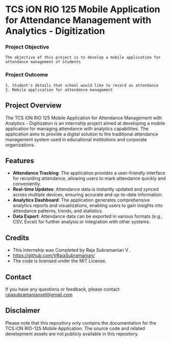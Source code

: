 # TCS iON RIO 125 Mobile Application for Attendance Management with Analytics - Digitization

### Project Objective

```
The objective of this project is to develop a mobile application for attendance management of students
```

### Project Outcome

```
1. Student's details that school would like to record as attendance
2. Mobile application for attendance management
```

## Project Overview

The TCS iON RIO 125 Mobile Application for Attendance Management with Analytics - Digitization is an internship project aimed at developing a mobile application for managing attendance with analytics capabilities. The application aims to provide a digital solution to the traditional attendance management system used in educational institutions and corporate organizations.

## Features

- **Attendance Tracking**: The application provides a user-friendly interface for recording attendance, allowing users to mark attendance quickly and conveniently.
- **Real-time Updates**: Attendance data is instantly updated and synced across multiple devices, ensuring accurate and up-to-date information.
- **Analytics Dashboard**: The application generates comprehensive analytics reports and visualizations, enabling users to gain insights into attendance patterns, trends, and statistics.
- **Data Export**: Attendance data can be exported in various formats (e.g., CSV, Excel) for further analysis or integration with other systems.

## Credits

* This Internship was Completed by Raja Subramanian V .
* https://github.com/VRajaSubramanian/
* The code is licensed under the MIT License.

## Contact

If you have any questions or feedback, please contact rajasubramanianvel@gmail.com

## Disclaimer

Please note that this repository only contains the documentation for the TCS iON RIO-125 Mobile Application. The source code and related development assets are not publicly available in this repository.
